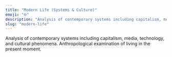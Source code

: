 ```yaml
---
title: "Modern Life (Systems & Culture)"
emoji: "🌐"
description: "Analysis of contemporary systems including capitalism, media, technology, and cultural phenomena. Anthropological examination of living in the present moment."
slug: "modern-life"
---
```


Analysis of contemporary systems including capitalism, media, technology, and cultural phenomena. Anthropological examination of living in the present moment.
